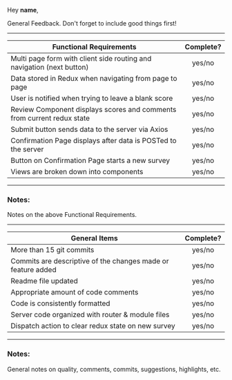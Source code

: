 Hey __name__,

General Feedback. Don't forget to include good things first! 

---
| Functional Requirements | Complete? |
| --- | :---: |
| Multi page form with client side routing and navigation (next button) | yes/no |
| Data stored in Redux when navigating from page to page | yes/no |
| User is notified when trying to leave a blank score | yes/no |
| Review Component displays scores and comments from current redux state | yes/no |
| Submit button sends data to the server via Axios | yes/no |
| Confirmation Page displays after data is POSTed to the server | yes/no |
| Button on Confirmation Page starts a new survey | yes/no |
| Views are broken down into components | yes/no |

---
### Notes:

Notes on the above Functional Requirements.

---
| General Items | Complete? |
| --- | :---: |
| More than 15 git commits | yes/no |
| Commits are descriptive of the changes made or feature added | yes/no |
| Readme file updated | yes/no |
| Appropriate amount of code comments | yes/no |
| Code is consistently formatted | yes/no |
| Server code organized with router & module files | yes/no |
| Dispatch action to clear redux state on new survey | yes/no |

---
### Notes:

General notes on quality, comments, commits, suggestions, highlights, etc.

